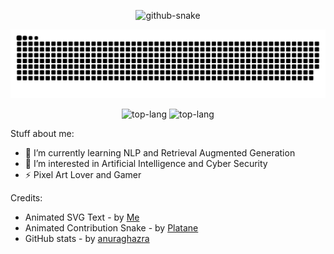 <p align="center">
<picture>
  <source media="(prefers-color-scheme: dark)" srcset="https://time-five-reading.glitch.me/svg?text=Welcome+To+Wenyue%27s+Profile-I+Code+And+Study+AI+For+Fun!&color=%2386cddf&height=200px&size=20&width=1000px&fontStyle=VT323&speed=5000ms" />
  <source media="(prefers-color-scheme: light)" srcset="https://time-five-reading.glitch.me/svg?text=Welcome+To+Wenyue%27s+Profile-I+Code+And+Study+AI+For+Fun!&color=%23203135&height=200px&size=20&width=1000px&fontStyle=VT323&speed=5000ms" />
  <img alt="github-snake" src="https://time-five-reading.glitch.me/svg?text=Welcome+To+Wenyue%27s+Profile-Artificial+Intelligence-Cyber+Security" />
</picture>
</p>

<p align="center">
<picture>
  <source media="(prefers-color-scheme: dark)" srcset="https://raw.githubusercontent.com/dualbricks/dualbricks/output/github-contribution-grid-snake-dark.svg" />
  <source media="(prefers-color-scheme: light)" srcset="https://raw.githubusercontent.com/dualbricks/dualbricks/output/github-contribution-grid-snake.svg" />
  <img alt="github-snake" src="github-contribution-grid-snake.svg" />
</picture>
</p>

<p align="center">
  
<picture align="left">
  <source media="(prefers-color-scheme: dark)" srcset="https://adorable-irradiated-apricot.glitch.me/top-langs/?username=dualbricks&hide=Jupyter+Notebook&layout=compact&theme=dark" />
  <source media="(prefers-color-scheme: light)" srcset="https://adorable-irradiated-apricot.glitch.me/top-langs/?username=dualbricks&hide=Jupyter+Notebook&layout=compact&theme=default" />
  <img alt="top-lang" src="https://adorable-irradiated-apricot.glitch.me/top-langs/?username=dualbricks&hide=Jupyter+Notebook&layout=compact" />
</picture>
  
<picture align="right">
  <source media="(prefers-color-scheme: dark)" srcset="https://adorable-irradiated-apricot.glitch.me/?username=dualbricks&show_icons=true&theme=dark" />
  <source media="(prefers-color-scheme: light)" srcset="https://adorable-irradiated-apricot.glitch.me/?username=dualbricks&show_icons=true&theme=default" />
  <img alt="top-lang" src="https://adorable-irradiated-apricot.glitch.me/?username=dualbricks&show_icons=true" />
</picture>
  
</p>



Stuff about me:

- 🌱 I’m currently learning  NLP and Retrieval Augmented Generation
- 👯 I’m interested in Artificial Intelligence and Cyber Security
- ⚡ Pixel Art Lover and Gamer

Credits:
- Animated SVG Text - by [Me](https://github.com/dualbricks/profile-animation-generator)
- Animated Contribution Snake - by [Platane](https://github.com/Platane/snk)
- GitHub stats - by [anuraghazra](https://github.com/anuraghazra/github-readme-stats)






<!--
**dualbricks/dualbricks** is a ✨ _special_ ✨ repository because its `README.md` (this file) appears on your GitHub profile.

Here are some ideas to get you started:

- 🔭 I’m currently working on ...
- 🌱 I’m currently learning ...
- 👯 I’m looking to collaborate on ...
- 🤔 I’m looking for help with ...
- 💬 Ask me about ...
- 📫 How to reach me: ...
- 😄 Pronouns: ...
- ⚡ Fun fact: ...
-->
